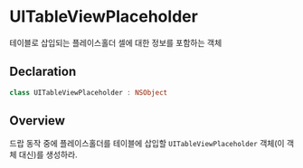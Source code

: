 # UITableViewPlaceholder

테이블로 삽입되는 플레이스홀더 셀에 대한 정보를 포함하는 객체

## Declaration

```swift
class UITableViewPlaceholder : NSObject
```

## Overview

드랍 동작 중에 플레이스홀더를 테이블에 삽입할 `UITableViewPlaceholder` 객체\(이 객체 대신\)를 생성하라.

